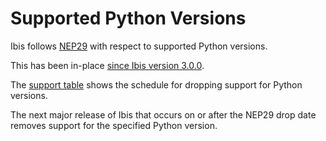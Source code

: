 # Supported Python Versions

Ibis follows [NEP29](https://numpy.org/neps/nep-0029-deprecation_policy.html)
with respect to supported Python versions.

This has been in-place [since Ibis version 3.0.0](https://github.com/ibis-project/ibis/blob/5015677d78909473014a61725d371b4bf772cdff/docs/blog/Ibis-version-3.0.0-release.md?plain=1#L83).

The [support
table](https://numpy.org/neps/nep-0029-deprecation_policy.html#support-table)
shows the schedule for dropping support for Python versions.

The next major release of Ibis that occurs on or after the NEP29 drop date
removes support for the specified Python version.
